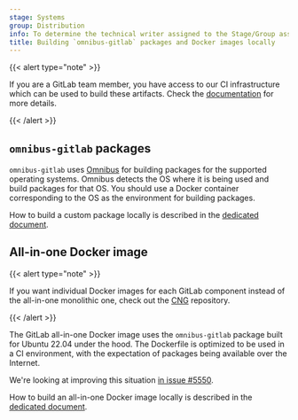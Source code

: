 ```yaml
---
stage: Systems
group: Distribution
info: To determine the technical writer assigned to the Stage/Group associated with this page, see https://handbook.gitlab.com/handbook/product/ux/technical-writing/#assignments
title: Building `omnibus-gitlab` packages and Docker images locally
---
```


{{< alert type="note" >}}

If you are a GitLab team member, you have access to our CI infrastructure which
can be used to build these artifacts. Check the [documentation](team_member_docs.md)
for more details.

{{< /alert >}}

## `omnibus-gitlab` packages

<!-- vale gitlab_base.SubstitutionWarning = NO -->

`omnibus-gitlab` uses [Omnibus](https://github.com/chef/omnibus) for
building packages for the supported operating systems. Omnibus detects
the OS where it is being used and build packages for that OS. You should use a
Docker container corresponding to the OS as the environment for building packages.

<!-- vale gitlab_base.SubstitutionWarning = YES -->

How to build a custom package locally is described in the
[dedicated document](build_package.md).

## All-in-one Docker image

{{< alert type="note" >}}

If you want individual Docker images for each GitLab component instead of the
all-in-one monolithic one, check out the
[CNG](https://gitlab.com/gitlab-org/build/CNG) repository.

{{< /alert >}}

The GitLab all-in-one Docker image uses the `omnibus-gitlab` package built for
Ubuntu 22.04 under the hood. The Dockerfile is optimized to be used in a CI
environment, with the expectation of packages being available over the Internet.

We're looking at improving this situation
[in issue #5550](https://gitlab.com/gitlab-org/omnibus-gitlab/-/issues/5550).

How to build an all-in-one Docker image locally is described in the
[dedicated document](build_docker_image.md).
